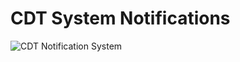 # CDT System Notifications
![CDT Notification System](https://media.discordapp.net/attachments/1303786965778567168/1303787016160546828/bann_cdt-notifs.png?ex=672d05c7&is=672bb447&hm=e6e480b0a3de0c06d5500ec8c2cf5b371f08aff4ce1de643523905596e7d9211&=&format=webp&quality=lossless)

